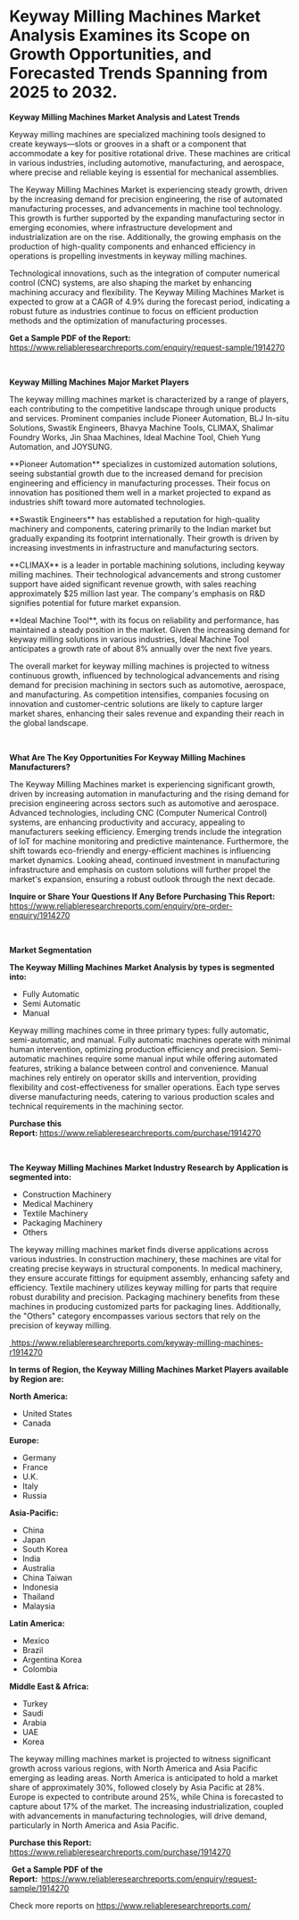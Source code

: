 <p><h1>Keyway Milling Machines Market Analysis Examines its Scope on Growth Opportunities, and Forecasted Trends Spanning from 2025 to 2032.</h1></p><p><strong>Keyway Milling Machines Market Analysis and Latest Trends</strong></p>
<p><p>Keyway milling machines are specialized machining tools designed to create keyways—slots or grooves in a shaft or a component that accommodate a key for positive rotational drive. These machines are critical in various industries, including automotive, manufacturing, and aerospace, where precise and reliable keying is essential for mechanical assemblies.</p><p>The Keyway Milling Machines Market is experiencing steady growth, driven by the increasing demand for precision engineering, the rise of automated manufacturing processes, and advancements in machine tool technology. This growth is further supported by the expanding manufacturing sector in emerging economies, where infrastructure development and industrialization are on the rise. Additionally, the growing emphasis on the production of high-quality components and enhanced efficiency in operations is propelling investments in keyway milling machines.</p><p>Technological innovations, such as the integration of computer numerical control (CNC) systems, are also shaping the market by enhancing machining accuracy and flexibility. The Keyway Milling Machines Market is expected to grow at a CAGR of 4.9% during the forecast period, indicating a robust future as industries continue to focus on efficient production methods and the optimization of manufacturing processes.</p></p>
<p><strong>Get a Sample PDF of the Report:&nbsp;</strong> <a href="https://www.reliableresearchreports.com/enquiry/request-sample/1914270?utm_campaign=2255&utm_medium=2&utm_source=Github&utm_content=ia&utm_term=10042025&utm_id=keyway-milling-machines">https://www.reliableresearchreports.com/enquiry/request-sample/1914270</a></p>
<p>&nbsp;</p>
<p><strong>Keyway Milling Machines Major Market Players</strong></p>
<p><p>The keyway milling machines market is characterized by a range of players, each contributing to the competitive landscape through unique products and services. Prominent companies include Pioneer Automation, BLJ In-situ Solutions, Swastik Engineers, Bhavya Machine Tools, CLIMAX, Shalimar Foundry Works, Jin Shaa Machines, Ideal Machine Tool, Chieh Yung Automation, and JOYSUNG.</p><p>**Pioneer Automation** specializes in customized automation solutions, seeing substantial growth due to the increased demand for precision engineering and efficiency in manufacturing processes. Their focus on innovation has positioned them well in a market projected to expand as industries shift toward more automated technologies.</p><p>**Swastik Engineers** has established a reputation for high-quality machinery and components, catering primarily to the Indian market but gradually expanding its footprint internationally. Their growth is driven by increasing investments in infrastructure and manufacturing sectors.</p><p>**CLIMAX** is a leader in portable machining solutions, including keyway milling machines. Their technological advancements and strong customer support have aided significant revenue growth, with sales reaching approximately $25 million last year. The company's emphasis on R&D signifies potential for future market expansion.</p><p>**Ideal Machine Tool**, with its focus on reliability and performance, has maintained a steady position in the market. Given the increasing demand for keyway milling solutions in various industries, Ideal Machine Tool anticipates a growth rate of about 8% annually over the next five years.</p><p>The overall market for keyway milling machines is projected to witness continuous growth, influenced by technological advancements and rising demand for precision machining in sectors such as automotive, aerospace, and manufacturing. As competition intensifies, companies focusing on innovation and customer-centric solutions are likely to capture larger market shares, enhancing their sales revenue and expanding their reach in the global landscape.</p></p>
<p>&nbsp;</p>
<p><strong>What Are The Key Opportunities For Keyway Milling Machines Manufacturers?</strong></p>
<p><p>The Keyway Milling Machines market is experiencing significant growth, driven by increasing automation in manufacturing and the rising demand for precision engineering across sectors such as automotive and aerospace. Advanced technologies, including CNC (Computer Numerical Control) systems, are enhancing productivity and accuracy, appealing to manufacturers seeking efficiency. Emerging trends include the integration of IoT for machine monitoring and predictive maintenance. Furthermore, the shift towards eco-friendly and energy-efficient machines is influencing market dynamics. Looking ahead, continued investment in manufacturing infrastructure and emphasis on custom solutions will further propel the market's expansion, ensuring a robust outlook through the next decade.</p></p>
<p><strong>Inquire or Share Your Questions If Any Before Purchasing This Report:</strong> <a href="https://www.reliableresearchreports.com/enquiry/pre-order-enquiry/1914270?utm_campaign=2255&utm_medium=2&utm_source=Github&utm_content=ia&utm_term=10042025&utm_id=keyway-milling-machines">https://www.reliableresearchreports.com/enquiry/pre-order-enquiry/1914270</a></p>
<p>&nbsp;</p>
<p><strong>Market Segmentation</strong></p>
<p><strong>The Keyway Milling Machines Market Analysis by types is segmented into:</strong></p>
<p><ul><li>Fully Automatic</li><li>Semi Automatic</li><li>Manual</li></ul></p>
<p><p>Keyway milling machines come in three primary types: fully automatic, semi-automatic, and manual. Fully automatic machines operate with minimal human intervention, optimizing production efficiency and precision. Semi-automatic machines require some manual input while offering automated features, striking a balance between control and convenience. Manual machines rely entirely on operator skills and intervention, providing flexibility and cost-effectiveness for smaller operations. Each type serves diverse manufacturing needs, catering to various production scales and technical requirements in the machining sector.</p></p>
<p><strong>Purchase this Report:&nbsp;</strong><a href="https://www.reliableresearchreports.com/purchase/1914270?utm_campaign=2255&utm_medium=2&utm_source=Github&utm_content=ia&utm_term=10042025&utm_id=keyway-milling-machines">https://www.reliableresearchreports.com/purchase/1914270</a></p>
<p>&nbsp;</p>
<p><strong>The Keyway Milling Machines Market Industry Research by Application is segmented into:</strong></p>
<p><ul><li>Construction Machinery</li><li>Medical Machinery</li><li>Textile Machinery</li><li>Packaging Machinery</li><li>Others</li></ul></p>
<p><p>The keyway milling machines market finds diverse applications across various industries. In construction machinery, these machines are vital for creating precise keyways in structural components. In medical machinery, they ensure accurate fittings for equipment assembly, enhancing safety and efficiency. Textile machinery utilizes keyway milling for parts that require robust durability and precision. Packaging machinery benefits from these machines in producing customized parts for packaging lines. Additionally, the "Others" category encompasses various sectors that rely on the precision of keyway milling.</p></p>
<p><a href="https://www.reliableresearchreports.com/keyway-milling-machines-r1914270?utm_campaign=2255&utm_medium=2&utm_source=Github&utm_content=ia&utm_term=10042025&utm_id=keyway-milling-machines">&nbsp;https://www.reliableresearchreports.com/keyway-milling-machines-r1914270</a></p>
<p><strong>In terms of Region, the Keyway Milling Machines Market Players available by Region are:</strong></p>
<p>
    <p> <strong> North America: </strong>
        <ul>
            <li>United States</li>
            <li>Canada</li>
        </ul>
        </p> 
    <p> <strong> Europe: </strong>
        <ul>
            <li>Germany</li>
            <li>France</li>
            <li>U.K.</li>
            <li>Italy</li>
            <li>Russia</li>
        </ul>
        </p> 
    <p> <strong> Asia-Pacific: </strong>
        <ul>
            <li>China</li>
            <li>Japan</li>
            <li>South Korea</li>
            <li>India</li>
            <li>Australia</li>
            <li>China Taiwan</li>
            <li>Indonesia</li>
            <li>Thailand</li>
            <li>Malaysia</li>
        </ul>
        </p> 
    <p> <strong> Latin America: </strong>
        <ul>
            <li>Mexico</li>
            <li>Brazil</li>
            <li>Argentina Korea</li>
            <li>Colombia</li>
        </ul>
        </p> 
    <p> <strong> Middle East & Africa: </strong>
        <ul>
            <li>Turkey</li>
            <li>Saudi</li>
            <li>Arabia</li>
            <li>UAE</li>
            <li>Korea</li>
        </ul>
    </p>
    </p>
<p><p>The keyway milling machines market is projected to witness significant growth across various regions, with North America and Asia Pacific emerging as leading areas. North America is anticipated to hold a market share of approximately 30%, followed closely by Asia Pacific at 28%. Europe is expected to contribute around 25%, while China is forecasted to capture about 17% of the market. The increasing industrialization, coupled with advancements in manufacturing technologies, will drive demand, particularly in North America and Asia Pacific.</p></p>
<p><strong>Purchase this Report: </strong><a href="https://www.reliableresearchreports.com/purchase/1914270?utm_campaign=2255&utm_medium=2&utm_source=Github&utm_content=ia&utm_term=10042025&utm_id=keyway-milling-machines">https://www.reliableresearchreports.com/purchase/1914270</a></p>
<p>&nbsp;<strong>Get a Sample PDF of the Report:&nbsp;&nbsp;</strong><a href="https://www.reliableresearchreports.com/enquiry/request-sample/1914270?utm_campaign=2255&utm_medium=2&utm_source=Github&utm_content=ia&utm_term=10042025&utm_id=keyway-milling-machines">https://www.reliableresearchreports.com/enquiry/request-sample/1914270</a></p>
<p><strong></strong></p>
<p>Check more reports on <a href="https://www.reliableresearchreports.com/?utm_campaign=2255&utm_medium=2&utm_source=Github&utm_content=ia&utm_term=10042025&utm_id=keyway-milling-machines">https://www.reliableresearchreports.com/</a></p>